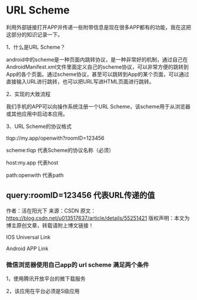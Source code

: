 # URL Scheme

利用外部链接打开APP并传递一些附带信息是现在很多APP都有的功能，我在这把这部分的知识记录一下。

1、什么是URL Scheme？

android中的scheme是一种页面内跳转协议，是一种非常好的机制，通过自己在AndroidManifest.xml文件里面定义自己的scheme协议，可以非常方便的跳转到App的各个页面。通过scheme协议，甚至可以跳转到App的某个页面，可以通过直接输入URL进行跳转，也可以把URL写进HTML页面进行跳转。

2、实现的大致流程

我们手机的APP可以向操作系统注册一个URL Scheme，该scheme用于从浏览器或其他应用中启动本应用。

3、URL Scheme的协议格式

tlqp://my.app/openwith?roomID=123456

scheme:tlqp 代表Scheme的协议名称（必须）

host:my.app 代表host

path:openwith 代表path

query:roomID=123456 代表URL传递的值
--------------------- 
作者：活在阳光下 
来源：CSDN 
原文：https://blog.csdn.net/u013517637/article/details/55251421 
版权声明：本文为博主原创文章，转载请附上博文链接！



IOS Universal Link 

Android APP Link



### 微信浏览器使用自己app的 url scheme 满足两个条件 

1，使用腾讯开放平台的微下载服务 

2，该应用在平台必须是S级应用